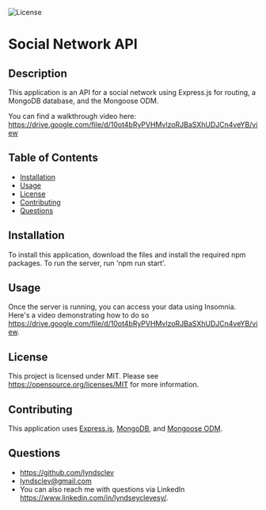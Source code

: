 ![License](https://img.shields.io/badge/License-MIT-blue.svg)

# Social Network API 

## Description
This application is an API for a social network using Express.js for routing, a MongoDB database, and the Mongoose ODM. 

You can find a walkthrough video here: https://drive.google.com/file/d/10ot4bRyPVHMvlzoRJBaSXhUDJCn4veYB/view 

## Table of Contents
* [Installation](#installation)
* [Usage](#usage)
* [License](#license)
* [Contributing](#contributing)
* [Questions](#questions)

## Installation
To install this application, download the files and install the required npm packages. To run the server, run 'npm run start'. 

## Usage
Once the server is running, you can access your data using Insomnia. Here's a video demonstrating how to do so https://drive.google.com/file/d/10ot4bRyPVHMvlzoRJBaSXhUDJCn4veYB/view. 

## License 
This project is licensed under MIT. Please see https://opensource.org/licenses/MIT for more information.

## Contributing
This application uses [Express.js](https://www.npmjs.com/package/express), [MongoDB](https://www.mongodb.com/docs/), and  [Mongoose ODM](https://www.npmjs.com/package/mongoose).

## Questions 
* https://github.com/lyndsclev
* lyndsclev@gmail.com
* You can also reach me with questions via LinkedIn https://www.linkedin.com/in/lyndseyclevesy/. 